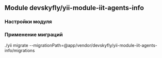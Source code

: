 ## Module devskyfly/yii-module-iit-agents-info

### Настройки модуля

### Применение миграций

./yii migrate --migrationPath=@app/vendor/devskyfly/yii-module-iit-agents-info/migrations